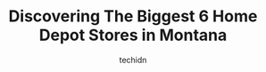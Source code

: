 ---
layout: ampstory
image: https://i0.wp.com/www.depkes.org/wp-content/uploads/2023/06/home-depot-0-in-montana-1685968894.jpeg?resize=640,853
author: techidn
featured: false
description: Discover the impressive array of Home Depot options in Montana, where you can find 6 of the largest Home Depot establishments in the area. From renowned classics to hidden gems, Montana offe
title: Discovering The Biggest 6 Home Depot Stores in Montana
cover:
   title: Discovering The Biggest 6 Home Depot Stores in Montana
   subtitle: Rickpate
   background: https://www.depkes.org/wp-content/uploads/2023/06/home-depot-0-in-montana-1685968894.jpeg

pages: 
 - layout: thirds
   top: <h1>#1 The Home Depot</h1>
   bottom: "<p>Ill always be a homedepot fan. No matter what town. Here I can say they have had some of the best customer service across the board. And the loaders a few of them should</p>"
   background: https://www.depkes.org/wp-content/uploads/2023/06/home-depot-1-in-montana-1685968895.jpeg
   backgroundblur: true
 - layout: thirds
   top: <h1>#2 The Home Depot</h1>
   bottom: "<p>2455 US-93, Kalispell, MT 59901, United States</p>"
   background: https://www.depkes.org/wp-content/uploads/2023/06/home-depot-2-in-montana-1685968895.jpeg
   cta:
      link: https://www.depkes.org/blog/discovering-the-biggest-6-home-depot-stores-in-montana/
      text: Discovering The Biggest 6 Home Depot Stores in Montana
 - layout: thirds
   top: <h1>#3 The Home Depot</h1>
   bottom: "<p>2725 Radio Way, Missoula, MT 59808, United States</p>"
   background: https://www.depkes.org/wp-content/uploads/2023/06/home-depot-3-in-montana-1685968896.jpeg
   cta:
      link: https://www.depkes.org/blog/discovering-the-biggest-6-home-depot-stores-in-montana/
      text: Discovering The Biggest 6 Home Depot Stores in Montana
 - layout: thirds
   top: <h1>#4 The Home Depot</h1>
   bottom: "<p>1771 N 19th Ave, Bozeman, MT 59718, United States</p>"
   background: https://images.unsplash.com/photo-1608501821300-4f99e58bba77?ixlib=rb-4.0.3&ixid=MnwxMjA3fDB8MHxwaG90by1wYWdlfHx8fGVufDB8fHx8&auto=format&fit=crop&w=640&h=853&q=80
   cta:
      link: https://www.depkes.org/blog/discovering-the-biggest-6-home-depot-stores-in-montana/
      text: Discovering The Biggest 6 Home Depot Stores in Montana
 - layout: thirds
   top: <h1>#5 The Home Depot</h1>
   bottom: "<p>1801 E Custer Ave, Helena, MT 59602, United States</p>"
   background: https://images.unsplash.com/photo-1462556791646-c201b8241a94?ixlib=rb-4.0.3&ixid=MnwxMjA3fDB8MHxwaG90by1wYWdlfHx8fGVufDB8fHx8&auto=format&fit=crop&w=640&h=853&q=80
   cta:
      link: https://www.depkes.org/blog/discovering-the-biggest-6-home-depot-stores-in-montana/
      text: Discovering The Biggest 6 Home Depot Stores in Montana

 - layout: thirds
   middle: Continue reading...
   background: https://images.unsplash.com/photo-1618556658017-fd9c732d1360?ixlib=rb-4.0.3&ixid=MnwxMjA3fDB8MHxwaG90by1wYWdlfHx8fGVufDB8fHx8&auto=format&fit=crop&w=640&h=853&q=80
   cta:
      link: https://www.depkes.org/blog/discovering-the-biggest-6-home-depot-stores-in-montana/
      text: Discovering The Biggest 6 Home Depot Stores in Montana
      
---